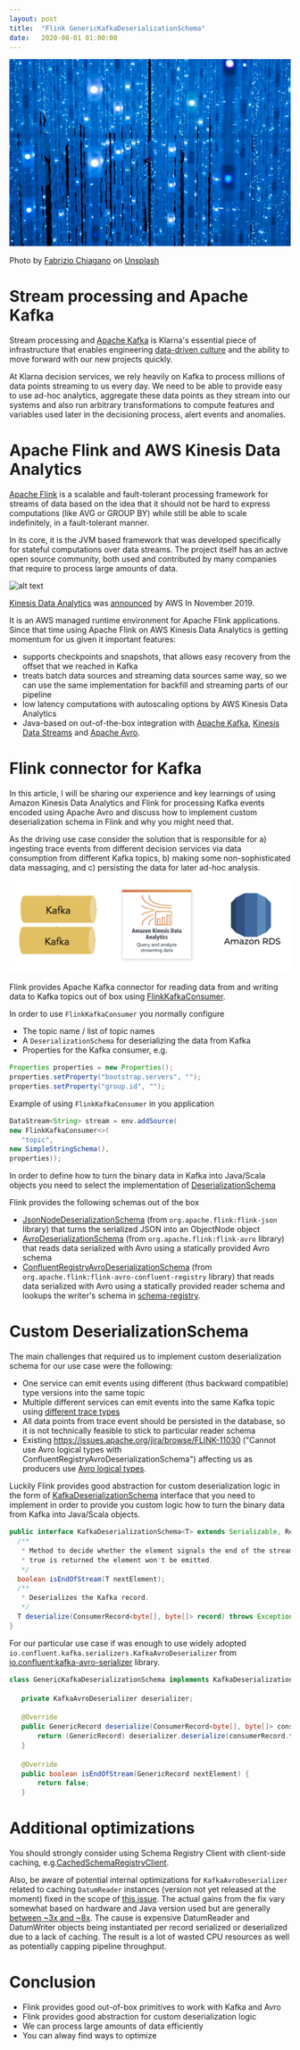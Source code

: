 ```yaml
---
layout: post
title:  "Flink GenericKafkaDeserializationSchema"
date:   2020-08-01 01:00:00
---
```


![stream of events](/resources/fabrizio-chiagano-YhnODmrg8hY-unsplash.jpg)

<span>Photo by <a href="https://unsplash.com/@fabriziochiagano?utm_source=unsplash&amp;utm_medium=referral&amp;utm_content=creditCopyText">Fabrizio Chiagano</a> on <a href="https://unsplash.com/s/photos/digital?utm_source=unsplash&amp;utm_medium=referral&amp;utm_content=creditCopyText">Unsplash</a></span>


# Stream processing and Apache Kafka

Stream processing and [Apache Kafka](https://kafka.apache.org/) is Klarna's essential piece of infrastructure that enables engineering [data-driven culture](https://www.forbes.com/sites/forbestechcouncil/2020/01/22/why-a-data-driven-culture-matters-and-how-to-get-there/) and the ability to move forward with our new projects quickly.

At Klarna decision services, we rely heavily on Kafka to process millions of data points streaming to us every day. We need to be able to provide easy to use ad-hoc analytics, aggregate these data points as they stream into our systems and also run arbitrary transformations to compute features and variables used later in the decisioning process, alert events and anomalies.


# Apache Flink and AWS Kinesis Data Analytics

[Apache Flink](https://flink.apache.org/) is a scalable and fault-tolerant processing framework for streams of data based on the idea that it should not be hard to express computations (like AVG or GROUP BY) while still be able to scale indefinitely, in a fault-tolerant manner.

In its core, it is the JVM based framework that was developed specifically for stateful computations over data streams. The project itself has an active open source community, both used and contributed by many companies that require to process large amounts of data.

![alt text](https://flink.apache.org/img/flink-home-graphic.png)

[Kinesis Data Analytics](https://aws.amazon.com/kinesis/data-analytics/) was [announced](https://aws.amazon.com/about-aws/whats-new/2019/11/you-can-now-run-fully-managed-apache-flink-applications-with-apache-kafka/) by AWS In November 2019. 

It is an AWS managed runtime environment for Apache Flink applications. Since that time using Apache Flink on AWS Kinesis Data Analytics is getting momentum for us given it important features:
- supports checkpoints and snapshots, that allows easy recovery from the offset that we reached in Kafka
- treats batch data sources and streaming data sources same way, so we can use the same implementation for backfill and streaming parts of our pipeline
- low latency computations with autoscaling options by AWS Kinesis Data Analytics
- Java-based on out-of-the-box integration with [Apache Kafka](https://kafka.apache.org/), [Kinesis Data Streams](https://aws.amazon.com/kinesis/data-streams/) and [Apache Avro](http://avro.apache.org/).


# Flink connector for Kafka

In this article, I will be sharing our experience and key learnings of using Amazon Kinesis Data Analytics and Flink for processing Kafka events encoded using Apache Avro and discuss how to implement custom deserialization schema in Flink and why you might need that. 

As the driving use case consider the solution that is responsible for a) ingesting trace events from different decision services via data consumption from different Kafka topics, b) making some non-sophisticated data massaging, and c) persisting the data for later ad-hoc analysis.

![flink-use-case](/resources/2020-08-flink-use-case1.png)

Flink provides Apache Kafka connector for reading data from and writing data to Kafka topics out of box using [FlinkKafkaConsumer](https://ci.apache.org/projects/flink/flink-docs-stable/dev/connectors/kafka.html).

In order to use `FlinkKafkaConsumer` you normally configure 
* The topic name / list of topic names
* A `DeserializationSchema` for deserializing the data from Kafka
* Properties for the Kafka consumer, e.g.

```java
Properties properties = new Properties();
properties.setProperty("bootstrap.servers", "");
properties.setProperty("group.id", "");
```

Example of using `FlinkKafkaConsumer` in you application
```java
DataStream<String> stream = env.addSource(
new FlinkKafkaConsumer<>(
   "topic", 
new SimpleStringSchema(), 
properties));
```

In order to define how to turn the binary data in Kafka into Java/Scala objects you need to select the implementation of [DeserializationSchema](https://ci.apache.org/projects/flink/flink-docs-release-1.9/api/java/org/apache/flink/streaming/util/serialization/DeserializationSchema.html)


Flink provides the following schemas out of the box
* [JsonNodeDeserializationSchema](https://ci.apache.org/projects/flink/flink-docs-master/api/java/org/apache/flink/formats/json/JsonNodeDeserializationSchema.html) (from `org.apache.flink:flink-json` library) that turns the serialized JSON into an ObjectNode object
* [AvroDeserializationSchema](https://ci.apache.org/projects/flink/flink-docs-master/api/java/org/apache/flink/formats/avro/AvroDeserializationSchema.html) (from `org.apache.flink:flink-avro` library) that reads data serialized with Avro using a statically provided Avro schema
* [ConfluentRegistryAvroDeserializationSchema](https://ci.apache.org/projects/flink/flink-docs-master/api/java/org/apache/flink/formats/avro/registry/confluent/ConfluentRegistryAvroDeserializationSchema.html) (from `org.apache.flink:flink-avro-confluent-registry` library) that reads data serialized with Avro using a statically provided reader schema and lookups the writer's schema in [schema-registry](https://docs.confluent.io/current/schema-registry/index.html).


# Custom DeserializationSchema

The main challenges that required us to implement custom deserialization schema for our use case were the following:
* One service can emit events using different (thus backward compatible) type versions into the same topic
* Multiple different services can emit events into the same Kafka topic using [different trace types](https://www.confluent.io/blog/multiple-event-types-in-the-same-kafka-topic)
* All data points from trace event should be persisted in the database, so it is not technically feasible to stick to particular reader schema
* Existing https://issues.apache.org/jira/browse/FLINK-11030 ("Cannot use Avro logical types with ConfluentRegistryAvroDeserializationSchema") affecting us as producers use [Avro logical types](http://avro.apache.org/docs/1.9.0/spec.html#Logical+Types).


Luckily Flink provides good abstraction for custom deserialization logic in the form of 
[KafkaDeserializationSchema](https://ci.apache.org/projects/flink/flink-docs-master/api/java/org/apache/flink/streaming/connectors/kafka/KafkaDeserializationSchema.html) interface that you need to implement in order to provide you custom logic how to turn the binary data from Kafka into Java/Scala objects.

```java
public interface KafkaDeserializationSchema<T> extends Serializable, ResultTypeQueryable<T> {
  /**
   * Method to decide whether the element signals the end of the stream. If
   * true is returned the element won't be emitted.
   */
  boolean isEndOfStream(T nextElement);
  /**
   * Deserializes the Kafka record.
   */
  T deserialize(ConsumerRecord<byte[], byte[]> record) throws Exception;
}
```

For our particular use case if was enough to use widely adopted `io.confluent.kafka.serializers.KafkaAvroDeserializer` from [io.confluent:kafka-avro-serializer](https://docs.confluent.io/current/schema-registry/serdes-develop/serdes-avro.html) library.

```java
class GenericKafkaDeserializationSchema implements KafkaDeserializationSchema<GenericRecord> {

   private KafkaAvroDeserializer deserializer;

   @Override
   public GenericRecord deserialize(ConsumerRecord<byte[], byte[]> consumerRecord) {
       return (GenericRecord) deserializer.deserialize(consumerRecord.topic(), consumerRecord.value());
   }

   @Override
   public boolean isEndOfStream(GenericRecord nextElement) {
       return false;
   }
```

# Additional optimizations

You should strongly consider using Schema Registry Client with client-side caching, e.g.[CachedSchemaRegistryClient](https://github.com/confluentinc/schema-registry/blob/master/client/src/main/java/io/confluent/kafka/schemaregistry/client/CachedSchemaRegistryClient.java).

Also, be aware of potential internal optimizations for `KafkaAvroDeserializer` related to caching `DatumReader` instances (version not yet released at the moment) fixed in the scope of [this issue](https://github.com/confluentinc/schema-registry/issues/1515). The actual gains from the fix vary somewhat based on hardware and Java version used but are generally [between ~3x and ~8x](https://github.com/confluentinc/schema-registry/issues/1515#issue-646876399). The cause is expensive DatumReader and DatumWriter objects being instantiated per record serialized or deserialized due to a lack of caching. The result is a lot of wasted CPU resources as well as potentially capping pipeline throughput.

# Conclusion
* Flink provides good out-of-box primitives to work with Kafka and Avro
* Flink provides good abstraction for custom deserialization logic 
* We can process large amounts of data efficiently
* You can alway find ways to optimize
